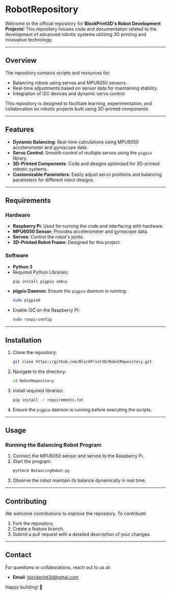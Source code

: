 

# RobotRepository
Welcome to the official repository for **BlockPrint3D's Robot Development Projects**! This repository houses code and documentation related to the development of advanced robotic systems utilizing 3D printing and innovative technology.

---

## Overview
The repository contains scripts and resources for:
- Balancing robots using servos and MPU6050 sensors.
- Real-time adjustments based on sensor data for maintaining stability.
- Integration of I2C devices and dynamic servo control.

This repository is designed to facilitate learning, experimentation, and collaboration on robotic projects built using 3D-printed components.

---

## Features
- **Dynamic Balancing**: Real-time calculations using MPU6050 accelerometer and gyroscope data.
- **Servo Control**: Smooth control of multiple servos using the `pigpio` library.
- **3D-Printed Components**: Code and designs optimized for 3D-printed robotic systems.
- **Customizable Parameters**: Easily adjust servo positions and balancing parameters for different robot designs.

---

## Requirements
### Hardware
- **Raspberry Pi**: Used for running the code and interfacing with hardware.
- **MPU6050 Sensor**: Provides accelerometer and gyroscope data.
- **Servos**: Control the robot's joints.
- **3D-Printed Robot Frame**: Designed for this project.

### Software
- **Python 3**
- Required Python Libraries:
  ```bash
  pip install pigpio smbus
  ```
- **pigpio Daemon**: Ensure the `pigpio` daemon is running:
  ```bash
  sudo pigpiod
  ```
- Enable I2C on the Raspberry Pi:
  ```bash
  sudo raspi-config
  ```

---

## Installation
1. Clone the repository:
   ```bash
   git clone https://github.com/BlockPrint3D/RobotRepository.git
   ```
2. Navigate to the directory:
   ```bash
   cd RobotRepository
   ```
3. Install required libraries:
   ```bash
   pip install -r requirements.txt
   ```
4. Ensure the `pigpio` daemon is running before executing the scripts.

---

## Usage
### Running the Balancing Robot Program
1. Connect the MPU6050 sensor and servos to the Raspberry Pi.
2. Start the program:
   ```bash
   python3 BalancingRobot.py
   ```
3. Observe the robot maintain its balance dynamically in real time.

---

## Contributing
We welcome contributions to improve the repository. To contribute:
1. Fork the repository.
2. Create a feature branch.
3. Submit a pull request with a detailed description of your changes.

---


## Contact
For questions or collaborations, reach out to us at:
- **Email**: blockprint3d@gmai.com

Happy building! 🚀

